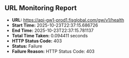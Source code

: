 ## URL Monitoring Report

- **URL:** https://api-gw1-prod1.fisglobal.com/gw/v1/health
- **Start Time:** 2025-10-23T22:37:15.686726
- **End Time:** 2025-10-23T22:37:15.781137
- **Total Time Taken:** 0.094411 seconds
- **HTTP Status Code:** 403
- **Status:** Failure
- **Failure Reason:** HTTP Status Code: 403
